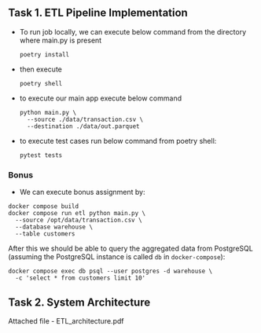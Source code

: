 ## Task 1. ETL Pipeline Implementation

* To run job locally, we can execute below command from the directory where main.py is present
  ```shell
  poetry install
  ```

* then execute
  ```shell
  poetry shell
  ```

* to execute our main app execute below command
  ```shell
  python main.py \
    --source ./data/transaction.csv \
    --destination ./data/out.parquet
  ```

* to execute test cases run below command from poetry shell:
  ```shell
  pytest tests
  ```

### Bonus
* We can execute bonus assignment by:
```shell
docker compose build
docker compose run etl python main.py \
  --source /opt/data/transaction.csv \
  --database warehouse \
  --table customers
```

After this we should be able to query the aggregated data from PostgreSQL (assuming the PostgreSQL instance is called `db` in `docker-compose`):

```shell
docker compose exec db psql --user postgres -d warehouse \
  -c 'select * from customers limit 10'
```

## Task 2. System Architecture

Attached file - ETL_architecture.pdf